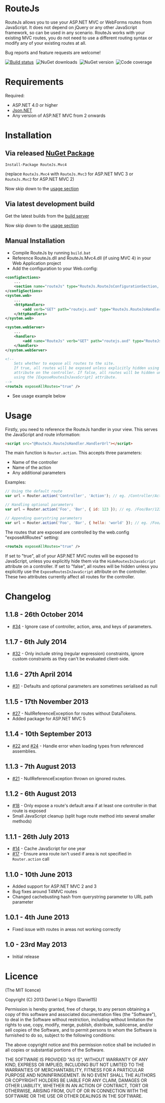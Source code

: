 RouteJs
=======
RouteJs allows you to use your ASP.NET MVC or WebForms routes from JavaScript. It does not depend on
jQuery or any other JavaScript framework, so can be used in any scenario. RouteJs works with your
existing MVC routes, you do not need to use a different routing syntax or modify any of your 
existing routes at all.

Bug reports and feature requests are welcome!

[![Build status](http://img.shields.io/teamcity/codebetter/bt1035.svg)]((http://teamcity.codebetter.com/viewType.html?buildTypeId=bt1035&guest=1))&nbsp;
![NuGet downloads](http://img.shields.io/nuget/dt/RouteJs.Mvc4.svg)&nbsp;
![NuGet version](http://img.shields.io/nuget/v/RouteJs.Mvc4.svg)&nbsp;
![Code coverage](http://img.shields.io/teamcity/coverage/bt1035.svg)

Requirements
============
Required:

 * ASP.NET 4.0 or higher
 * [Json.NET](http://james.newtonking.com/projects/json-net.aspx)
 * Any version of ASP.NET MVC from 2 onwards

Installation
============

Via released [NuGet Package](https://nuget.org/packages?q=RouteJs)
----------------------------
```
Install-Package RouteJs.Mvc4
```
(replace `RouteJs.Mvc4` with `RouteJs.Mvc3` for ASP.NET MVC 3 or `RouteJs.Mvc2` for ASP.NET MVC 2)

Now skip down to the [usage section](#usage)

Via latest development build
----------------------------
Get the latest builds from the [build server](http://teamcity.codebetter.com/viewType.html?buildTypeId=bt1035&guest=1)

Now skip down to the [usage section](#usage)

Manual Installation
-------------------

- Compile RouteJs by running `build.bat`
- Reference RouteJs.dll and RouteJs.Mvc4.dll (if using MVC 4) in your Web Application project
- Add the configuration to your Web.config:

```xml
<configSections>
	...
	<section name="routeJs" type="RouteJs.RouteJsConfigurationSection, RouteJs" />
</configSections>
<system.web>
	...
	<httpHandlers>
		<add verb="GET" path="routejs.axd" type="RouteJs.RouteJsHandler, RouteJs" />
	</httpHandlers>
</system.web>

<system.webServer>
	...
	<handlers>
		<add name="RouteJs" verb="GET" path="routejs.axd" type="RouteJs.RouteJsHandler, RouteJs" />
	</handlers>
</system.webServer>

<!--
	Sets whether to expose all routes to the site. 
	If true, all routes will be exposed unless explicitly hidden using the [HideRoutesInJavaScript] 
	attribute on the controller. If false, all routes will be hidden unless explicitly exposed 
	using the [ExposeRoutesInJavaScript] attribute.
-->
<routeJs exposeAllRoutes="true" />
```
- See usage example below

Usage
=====

Firstly, you need to reference the RouteJs handler in your view. This serves the JavaScript
and route information:
```html
<script src="@RouteJs.RouteJsHandler.HandlerUrl"></script>
```

The main function is `Router.action`. This accepts three parameters:
- Name of the controller
- Name of the action
- Any additional parameters

Examples:

```javascript
// Using the default route
var url = Router.action('Controller', 'Action'); // eg. /Controller/Action

// Handling optional parameters
var url = Router.action('Foo', 'Bar', { id: 123 }); // eg. /Foo/Bar/123

// Appending querystring parameters
var url = Router.action('Foo', 'Bar', { hello: 'world' }); // eg. /Foo/Bar?hello=world
```

The routes that are exposed are controlled by the web.config "exposeAllRoutes" setting:
```xml
<routeJs exposeAllRoutes="true" />
```

If set to "true", all of your ASP.NET MVC routes will be exposed to JavaScript, unless you 
explicitly hide them via the `HideRoutesInJavaScript` attribute on a controller. If set to "false", 
all routes will be hidden unless you explicitly use the `ExposeRoutesInJavaScript` attribute on the
controller. These two attributes currently affect all routes for the controller.

Changelog
=========
1.1.8 - 26th October 2014
-------------------------
 - [#34](https://github.com/Daniel15/RouteJs/issues/34) - Ignore case of controller, action, area, 
   and keys of parameters.

1.1.7 - 6th July 2014
---------------------
 - [#32](https://github.com/Daniel15/RouteJs/issues/32) - Only include string (regular expression)
   constraints, ignore custom constraints as they can't be evaluated client-side.

1.1.6 - 27th April 2014
-----------------------
 - [#31](https://github.com/Daniel15/RouteJs/issues/31) - Defaults and optional parameters are 
   sometimes serialised as null

1.1.5 - 17th November 2013
--------------------------
 - [#27](https://github.com/Daniel15/RouteJs/issues/27) - NullReferenceException for routes without
   DataTokens.
 - Added package for ASP.NET MVC 5

1.1.4 - 10th September 2013
---------------------------
 - [#22](https://github.com/Daniel15/RouteJs/pull/22) and [#24](https://github.com/Daniel15/RouteJs/issues/24) -
   Handle error when loading types from referenced assemblies.

1.1.3 - 7th August 2013
-----------------------
 - [#21](https://github.com/Daniel15/RouteJs/issues/21) - NullReferenceException thrown on ignored
   routes.

1.1.2 - 6th August 2013
-----------------------
 - [#18](https://github.com/Daniel15/RouteJs/issues/18) - Only expose a route's default area if at 
   least one controller in that route is exposed
 - Small JavaScript cleanup (split huge route method into several smaller methods)

1.1.1 - 26th July 2013
----------------------
 - [#14](https://github.com/Daniel15/RouteJs/issues/14) - Cache JavaScript for one year
 - [#17](https://github.com/Daniel15/RouteJs/issues/17) - Ensure area route isn't used if area is 
   not specified in `Router.action` call

1.1.0 - 10th June 2013
----------------------
 - Added support for ASP.NET MVC 2 and 3
 - Bug fixes around T4MVC routes
 - Changed cachebusting hash from querystring parameter to URL path parameter

1.0.1 - 4th June 2013
---------------------
 - Fixed issue with routes in areas not working correctly

1.0 - 23rd May 2013
-------------------
 - Initial release
 
Licence
=======
(The MIT licence)

Copyright (C) 2013 Daniel Lo Nigro (Daniel15)

Permission is hereby granted, free of charge, to any person obtaining a copy of
this software and associated documentation files (the "Software"), to deal in
the Software without restriction, including without limitation the rights to
use, copy, modify, merge, publish, distribute, sublicense, and/or sell copies
of the Software, and to permit persons to whom the Software is furnished to do
so, subject to the following conditions:

The above copyright notice and this permission notice shall be included in all
copies or substantial portions of the Software.

THE SOFTWARE IS PROVIDED "AS IS", WITHOUT WARRANTY OF ANY KIND, EXPRESS OR
IMPLIED, INCLUDING BUT NOT LIMITED TO THE WARRANTIES OF MERCHANTABILITY,
FITNESS FOR A PARTICULAR PURPOSE AND NONINFRINGEMENT. IN NO EVENT SHALL THE
AUTHORS OR COPYRIGHT HOLDERS BE LIABLE FOR ANY CLAIM, DAMAGES OR OTHER
LIABILITY, WHETHER IN AN ACTION OF CONTRACT, TORT OR OTHERWISE, ARISING FROM,
OUT OF OR IN CONNECTION WITH THE SOFTWARE OR THE USE OR OTHER DEALINGS IN THE
SOFTWARE.
